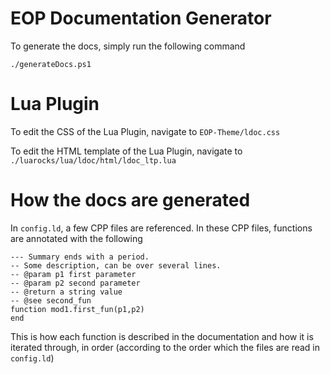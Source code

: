 # EOP Documentation Generator

To generate the docs, simply run the following command

`./generateDocs.ps1`

# Lua Plugin
To edit the CSS of the Lua Plugin, navigate to
`EOP-Theme/ldoc.css`

To edit the HTML template of the Lua Plugin, navigate to
`./luarocks/lua/ldoc/html/ldoc_ltp.lua`

# How the docs are generated
In `config.ld`, a few CPP files are referenced. In these CPP files, functions are annotated with the following
```
--- Summary ends with a period.
-- Some description, can be over several lines.
-- @param p1 first parameter
-- @param p2 second parameter
-- @return a string value
-- @see second_fun
function mod1.first_fun(p1,p2)
end
```
This is how each function is described in the documentation and how it is iterated through, in order (according to the order which the files are read in `config.ld`)